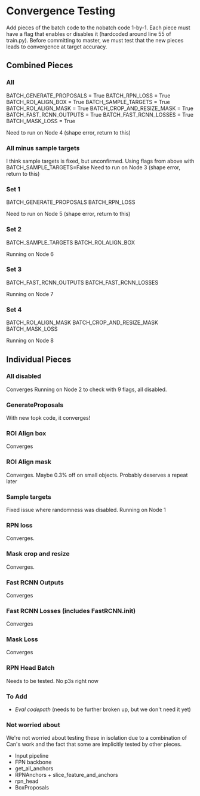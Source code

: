 # Convergence Testing

Add pieces of the batch code to the nobatch code 1-by-1. Each piece must have a flag that enables or disables it (hardcoded around line 55 of train.py). Before committing to master, we must test that the new pieces leads to convergence at target accuracy. 


## Combined Pieces

### All

BATCH_GENERATE_PROPOSALS = True
BATCH_RPN_LOSS = True
BATCH_ROI_ALIGN_BOX = True
BATCH_SAMPLE_TARGETS = True
BATCH_ROI_ALIGN_MASK = True
BATCH_CROP_AND_RESIZE_MASK = True
BATCH_FAST_RCNN_OUTPUTS = True
BATCH_FAST_RCNN_LOSSES = True
BATCH_MASK_LOSS = True

Need to run on Node 4 (shape error, return to this)



### All minus sample targets

I think sample targets is fixed, but unconfirmed. Using flags from above with BATCH_SAMPLE_TARGETS=False
Need to run on Node 3 (shape error, return to this)


### Set 1

BATCH_GENERATE_PROPOSALS
BATCH_RPN_LOSS

Need to run on Node 5 (shape error, return to this)

### Set 2

BATCH_SAMPLE_TARGETS
BATCH_ROI_ALIGN_BOX

Running on Node 6

### Set 3

BATCH_FAST_RCNN_OUTPUTS
BATCH_FAST_RCNN_LOSSES

Running on Node 7

### Set 4

BATCH_ROI_ALIGN_MASK
BATCH_CROP_AND_RESIZE_MASK
BATCH_MASK_LOSS

Running on Node 8





## Individual Pieces

### All disabled

Converges
Running on Node 2 to check with 9 flags, all disabled.


### GenerateProposals 

With new topk code, it converges!
 
### ROI Align box

Converges


### ROI Align mask

Converges. Maybe 0.3% off on small objects. Probably deserves a repeat later


### Sample targets

Fixed issue where randomness was disabled. 
Running on Node 1

### RPN loss

Converges.



### Mask crop and resize

Converges.


### Fast RCNN Outputs

Converges


### Fast RCNN Losses (includes FastRCNN.__init__)

Converges

### Mask Loss

Converges


### RPN Head Batch

Needs to be tested. No p3s right now


### To Add


* *Eval codepath* (needs to be further broken up, but we don't need it yet)

### Not worried about 

We're not worried about testing these in isolation due to a combination of Can's work and the fact that some are implicitly tested by other pieces. 

* Input pipeline
* FPN backbone
* get_all_anchors
* RPNAnchors + slice_feature_and_anchors
* rpn_head
* BoxProposals